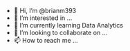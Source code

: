 - 👋 Hi, I’m @brianm393
- 👀 I’m interested in ...
- 🌱 I’m currently learning Data Analytics
- 💞️ I’m looking to collaborate on ...
- 📫 How to reach me ...

<!---
brianm393/brianm393 is a ✨ special ✨ repository because its `README.md` (this file) appears on your GitHub profile.
You can click the Preview link to take a look at your changes.
--->
